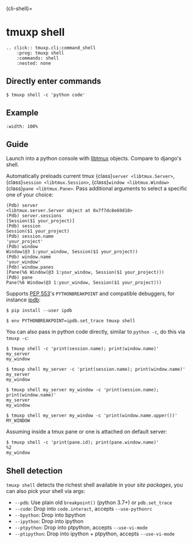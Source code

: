 (cli-shell)=

# tmuxp shell

```{eval-rst}
.. click:: tmuxp.cli:command_shell
    :prog: tmuxp shell
    :commands: shell
    :nested: none
```

## Directly enter commands

```console
$ tmuxp shell -c 'python code'
```

## Example

```{image} ../_static/tmuxp-shell.gif
:width: 100%
```

## Guide

Launch into a python console with [libtmux] objects. Compare to django's shell.

Automatically preloads current tmux {class}`server <libtmux.Server>`,
{class}`session <libtmux.Session>`, {class}`window <libtmux.Window>`
{class}`pane <libtmux.Pane>`. Pass additional arguments to select a
specific one of your choice:

```console
(Pdb) server
<libtmux.server.Server object at 0x7f7dc8e69d10>
(Pdb) server.sessions
[Session($1 your_project)]
(Pdb) session
Session($1 your_project)
(Pdb) session.name
'your_project'
(Pdb) window
Window(@3 1:your_window, Session($1 your_project))
(Pdb) window.name
'your_window'
(Pdb) window.panes
[Pane(%6 Window(@3 1:your_window, Session($1 your_project)))
(Pdb) pane
Pane(%6 Window(@3 1:your_window, Session($1 your_project)))
```

Supports [PEP 553][pep 553]'s `PYTHONBREAKPOINT` and
compatible debuggers, for instance [ipdb][ipdb]:

```console
$ pip install --user ipdb
```

```console
$ env PYTHONBREAKPOINT=ipdb.set_trace tmuxp shell
```

You can also pass in python code directly, similar to `python -c`, do
this via `tmuxp -c`:

```console
$ tmuxp shell -c 'print(session.name); print(window.name)'
my_server
my_window
```

```console
$ tmuxp shell my_server -c 'print(session.name); print(window.name)'
my_server
my_window
```

```console
$ tmuxp shell my_server my_window -c 'print(session.name); print(window.name)'
my_server
my_window
```

```console
$ tmuxp shell my_server my_window -c 'print(window.name.upper())'
MY_WINDOW
```

Assuming inside a tmux pane or one is attached on default server:

```console
$ tmuxp shell -c 'print(pane.id); print(pane.window.name)'
%2
my_window
```

[pep 553]: https://www.python.org/dev/peps/pep-0553/
[ipdb]: https://pypi.org/project/ipdb/
[libtmux]: https://libtmux.git-pull.com

## Shell detection

`tmuxp shell` detects the richest shell available in your _site packages_, you can also pick your shell via args:

- `--pdb`: Use plain old `breakpoint()` (python 3.7+) or
  `pdb.set_trace`
- `--code`: Drop into `code.interact`, accepts `--use-pythonrc`
- `--bpython`: Drop into bpython
- `--ipython`: Drop into ipython
- `--ptpython`: Drop into ptpython, accepts `--use-vi-mode`
- `--ptipython`: Drop into ipython + ptpython, accepts
  `--use-vi-mode`
